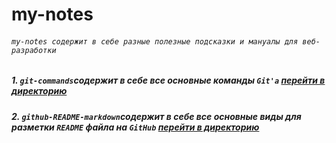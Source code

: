 # my-notes  
###### `my-notes содержит в себе разные полезные подсказки и мануалы для веб-разработки`

##### 1. `git-commands`содержит в себе все основные команды `Git'a`  [перейти в директорию](https://github.com/serg-gavel/my-notes/tree/master/git-commands)
##### 2. `github-README-markdown`содержит в себе все основные виды для разметки `README` файла на `GitHub`  [перейти в директорию](https://github.com/serg-gavel/my-notes/tree/master/markdown)


